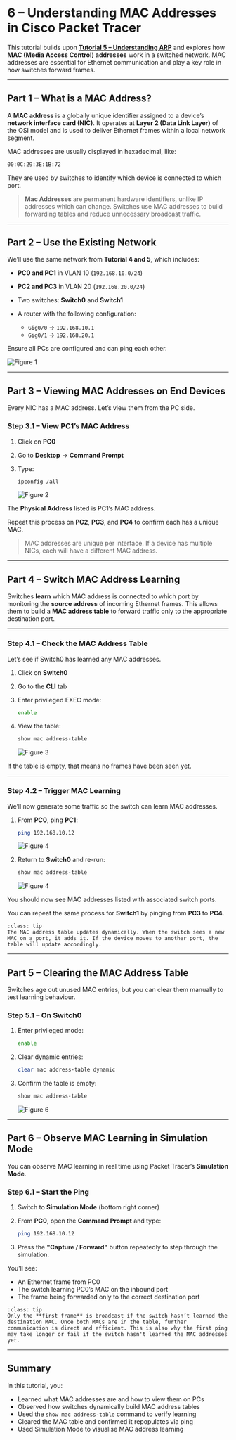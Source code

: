 # 6 – Understanding MAC Addresses in Cisco Packet Tracer

This tutorial builds upon [**Tutorial 5 – Understanding ARP**](../tutorial-series/tutorial5) and explores how **MAC (Media Access Control) addresses** work in a switched network. MAC addresses are essential for Ethernet communication and play a key role in how switches forward frames.

---

## Part 1 – What is a MAC Address?

A **MAC address** is a globally unique identifier assigned to a device’s **network interface card (NIC)**. It operates at **Layer 2 (Data Link Layer)** of the OSI model and is used to deliver Ethernet frames within a local network segment.

MAC addresses are usually displayed in hexadecimal, like:

```bash
00:0C:29:3E:1B:72
```

They are used by switches to identify which device is connected to which port.

> **Mac Addresses** are permanent hardware identifiers, unlike IP addresses which can change. Switches use MAC addresses to build forwarding tables and reduce unnecessary broadcast traffic.

---

## Part 2 – Use the Existing Network

We’ll use the same network from **Tutorial 4 and 5**, which includes:

* **PC0 and PC1** in VLAN 10 (`192.168.10.0/24`)
* **PC2 and PC3** in VLAN 20 (`192.168.20.0/24`)
* Two switches: **Switch0** and **Switch1**
* A router with the following configuration:

  * `Gig0/0` → `192.168.10.1`
  * `Gig0/1` → `192.168.20.1`

Ensure all PCs are configured and can ping each other.

![Figure 1](../../img/cisco-tutorials/tutorial-6/fig1.png)

---

## Part 3 – Viewing MAC Addresses on End Devices

Every NIC has a MAC address. Let’s view them from the PC side.

### Step 3.1 – View PC1’s MAC Address

1. Click on **PC0**
2. Go to **Desktop** → **Command Prompt**
3. Type:

   ```bash
   ipconfig /all
   ```

   ![Figure 2](../../img/cisco-tutorials/tutorial-6/fig2.png)

The **Physical Address** listed is PC1’s MAC address.

Repeat this process on **PC2**, **PC3**, and **PC4** to confirm each has a unique MAC.

> MAC addresses are unique per interface. If a device has multiple NICs, each will have a different MAC address.

---

## Part 4 – Switch MAC Address Learning

Switches **learn** which MAC address is connected to which port by monitoring the **source address** of incoming Ethernet frames. This allows them to build a **MAC address table** to forward traffic only to the appropriate destination port.

---

### Step 4.1 – Check the MAC Address Table

Let’s see if Switch0 has learned any MAC addresses.

1. Click on **Switch0**

2. Go to the **CLI** tab

3. Enter privileged EXEC mode:

   ```bash
   enable
   ```

4. View the table:

   ```bash
   show mac address-table
   ```

   ![Figure 3](../../img/cisco-tutorials/tutorial-6/fig3.png)

If the table is empty, that means no frames have been seen yet.

---

### Step 4.2 – Trigger MAC Learning

We’ll now generate some traffic so the switch can learn MAC addresses.

1. From **PC0**, ping **PC1**:

   ```bash
   ping 192.168.10.12
   ```

   ![Figure 4](../../img/cisco-tutorials/tutorial-6/fig4.png)

2. Return to **Switch0** and re-run:

   ```bash
   show mac address-table
   ```

   ![Figure 4](../../img/cisco-tutorials/tutorial-6/fig5.png)

You should now see MAC addresses listed with associated switch ports.

You can repeat the same process for **Switch1** by pinging from **PC3** to **PC4**.

```{admonition} Tip
:class: tip
The MAC address table updates dynamically. When the switch sees a new MAC on a port, it adds it. If the device moves to another port, the table will update accordingly.
```

---

## Part 5 – Clearing the MAC Address Table

Switches age out unused MAC entries, but you can clear them manually to test learning behaviour.

### Step 5.1 – On Switch0

1. Enter privileged mode:

   ```bash
   enable
   ```

2. Clear dynamic entries:

   ```bash
   clear mac address-table dynamic
   ```

3. Confirm the table is empty:

   ```bash
   show mac address-table
   ```

   ![Figure 6](../../img/cisco-tutorials/tutorial-6/fig6.png)

---

## Part 6 – Observe MAC Learning in Simulation Mode

You can observe MAC learning in real time using Packet Tracer’s **Simulation Mode**.

### Step 6.1 – Start the Ping

1. Switch to **Simulation Mode** (bottom right corner)

2. From **PC0**, open the **Command Prompt** and type:

   ```bash
   ping 192.168.10.12
   ```

3. Press the **"Capture / Forward"** button repeatedly to step through the simulation.

You’ll see:

* An Ethernet frame from PC0
* The switch learning PC0’s MAC on the inbound port
* The frame being forwarded only to the correct destination port

```{admonition} Tip
:class: tip
Only the **first frame** is broadcast if the switch hasn’t learned the destination MAC. Once both MACs are in the table, further communication is direct and efficient. This is also why the first ping may take longer or fail if the switch hasn't learned the MAC addresses yet.
```

---

## Summary

In this tutorial, you:

* Learned what MAC addresses are and how to view them on PCs
* Observed how switches dynamically build MAC address tables
* Used the `show mac address-table` command to verify learning
* Cleared the MAC table and confirmed it repopulates via ping
* Used Simulation Mode to visualise MAC address learning
